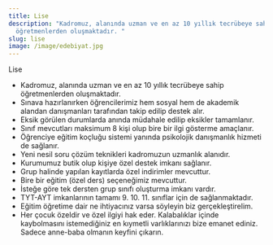 ```yaml
---
title: Lise
description: "Kadromuz, alanında uzman ve en az 10 yıllık tecrübeye sahip
  öğretmenlerden oluşmaktadır. "
slug: lise
image: /image/edebiyat.jpg
---
```

Lise
* Kadromuz, alanında uzman ve en az 10 yıllık tecrübeye sahip öğretmenlerden oluşmaktadır. 
* Sınava hazırlanırken öğrencilerimiz hem sosyal hem de akademik alandan danışmanları tarafından takip edilip destek alır. 
* Eksik görülen durumlarda anında müdahale edilip eksikler tamamlanır. 
* Sınıf mevcutları maksimum 8 kişi olup bire bir ilgi gösterme amaçlanır. 
* Öğrenciye eğitim koçluğu sistemi yanında psikolojik danışmanlık hizmeti de sağlanır. 
* Yeni nesil soru çözüm teknikleri kadromuzun uzmanlık alanıdır. 
* Kurumumuz butik olup kişiye özel destek imkanı sağlanır. 
* Grup halinde yapılan kayıtlarda özel indirimler mevcuttur. 
* Bire bir eğitim (özel ders) seçeneğimiz mevcuttur. 
* İsteğe göre tek dersten grup sınıfı oluşturma imkanı vardır. 
* TYT-AYT imkanlarının tamamı 9. 10. 11. sınıflar için de sağlanmaktadır.
* Eğitim öğretime dair ne ihtiyacınız varsa söyleyin biz gerçekleştirelim.
* Her çocuk özeldir ve özel ilgiyi hak eder. Kalabalıklar içinde kaybolmasını istemediğiniz en kıymetli varlıklarınızı bize emanet ediniz. Sadece anne-baba olmanın keyfini çıkarın.
